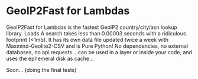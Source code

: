 # GeoIP2Fast for Lambdas
GeoIP2Fast for Lambdas is the fastest GeoIP2 country/city/asn lookup library. Loads A search takes less than 0.00003 seconds with a ridiculous footprint (&lt;1mb). It has its own data file updated twice a week with Maxmind-Geolite2-CSV and is Pure Python! No dependencies, no external databases, no api requests... can be used in a layer or inside your code, and uses the ephemeral disk as cache...  

Soon... (doing the final tests)
